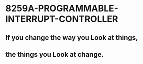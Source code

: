 # 8259A-PROGRAMMABLE-INTERRUPT-CONTROLLER

## If you change the way you Look at things,
## the things you Look at change.
